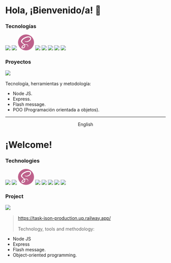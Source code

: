 # Hola, ¡Bienvenido/a! :wave:

### Tecnologías
[<img src="https://cdn-icons-png.flaticon.com/512/174/174854.png" width="50"/>]()
<img src="https://cdn-icons-png.flaticon.com/512/732/732190.png" width="50"/>
<img src="https://github.com/matias-romoli/matias-romoli/blob/main/sass.png" width="50"/>
<img src="https://cdn-icons-png.flaticon.com/512/5968/5968292.png" width="50"/>
<img src="https://cdn-icons-png.flaticon.com/512/1126/1126012.png" width="50"/>
<img src="https://cdn-icons-png.flaticon.com/512/5968/5968322.png" width="50"/>
<img src="https://www.freepnglogos.com/uploads/logo-mysql-png/logo-mysql-mysql-logo-png-images-are-download-crazypng-21.png" width="50p"/>
<img src="https://www.tutorialsteacher.com/Content/images/home/mongodb.svg" width="50px"/>


### Proyectos

<img src="https://media.giphy.com/media/TWn2V6FKqZQGLvd32Q/giphy.gif" width="370">

 Tecnología, herramientas y metodología: 
  - Node JS.
  - Express.
  - Flash message.
  - POO (Programación orientada a objetos).

-------------
<p align="center">
English
</p>

# ¡Welcome!

### Technologies
[<img src="https://cdn-icons-png.flaticon.com/512/174/174854.png" width="50"/>]()
<img src="https://cdn-icons-png.flaticon.com/512/732/732190.png" width="50"/>
<img src="https://github.com/matias-romoli/matias-romoli/blob/main/sass.png" width="50"/>
<img src="https://cdn-icons-png.flaticon.com/512/5968/5968292.png" width="50"/>
<img src="https://cdn-icons-png.flaticon.com/512/1126/1126012.png" width="50"/>
<img src="https://cdn-icons-png.flaticon.com/512/5968/5968322.png" width="50"/>
<img src="https://www.freepnglogos.com/uploads/logo-mysql-png/logo-mysql-mysql-logo-png-images-are-download-crazypng-21.png" width="50p"/>
<img src="https://www.tutorialsteacher.com/Content/images/home/mongodb.svg" width="50px"/>


### Project

<img src="https://media.giphy.com/media/TWn2V6FKqZQGLvd32Q/giphy.gif" width="370">

> https://task-json-production.up.railway.app/ <br><br>
 Technology, tools and methodology: 
  - Node JS
  - Express
  - Flash message.
  - Object-oriented programming.
